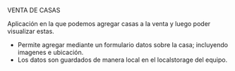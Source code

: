 VENTA DE CASAS

Aplicación en la que podemos agregar casas a la venta y luego poder visualizar estas.

- Permite agregar mediante un formulario datos sobre la casa; incluyendo imagenes e ubicación.
- Los datos son guardados de manera local en el localstorage del equipo.

